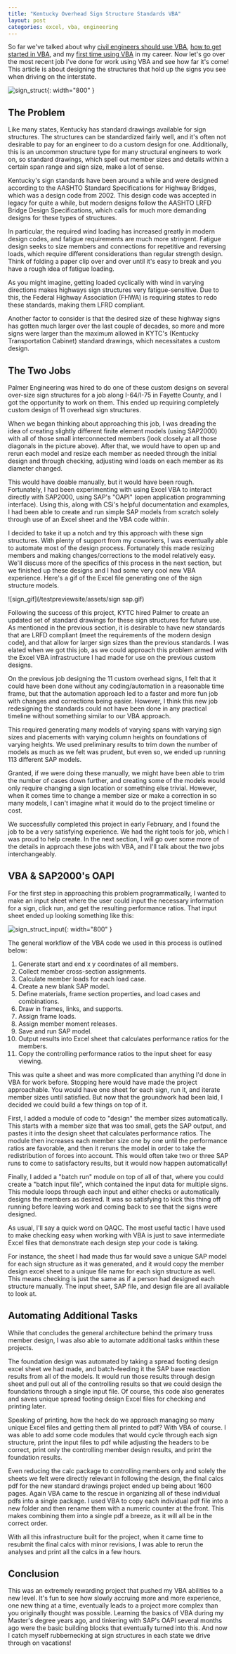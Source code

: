 ```yaml
---
title: "Kentucky Overhead Sign Structure Standards VBA"
layout: post
categories: excel, vba, engineering
---
```


So far we've talked about why [civil engineers should use VBA][why_vba], [how to get started in VBA][start_vba], and my [first time using VBA][lake_bridges_vba] in my career. Now let's go over the most recent job I've done for work using VBA and see how far it's come! This article is about designing the structures that hold up the signs you see when driving on the interstate.



![sign_struct](/testpreviewsite/assets/sign-structure.jpg){: width="800" }

## The Problem
Like many states, Kentucky has standard drawings available for sign structures. The structures can be standardized fairly well, and it's often not desirable to pay for an engineer to do a custom design for one. Additionally, this is an uncommon structure type for many structural engineers to work on, so standard drawings, which spell out member sizes and details within a certain span range and sign size, make a lot of sense. 

Kentucky's sign standards have been around a while and were designed according to the AASHTO Standard Specifications for Highway Bridges, which was a design code from 2002. This design code was accepted in legacy for quite a while, but modern designs follow the AASHTO LRFD Bridge Design Specifications, which calls for much more demanding designs for these types of structures. 

In particular, the required wind loading has increased greatly in modern design codes, and fatigue requirements are much more stringent. Fatigue design seeks to size members and connections for repetitive and reversing loads, which require different considerations than regular strength design. Think of folding a paper clip over and over until it's easy to break and you have a rough idea of fatigue loading. 

As you might imagine, getting loaded cyclically with wind in varying directions makes highways sign structures very fatigue-sensitive. Due to this, the Federal Highway Association (FHWA) is requiring states to redo these standards, making them LFRD compliant. 

Another factor to consider is that the desired size of these highway signs has gotten much larger over the last couple of decades, so more and more signs were larger than the maximum allowed in KYTC's (Kentucky Transportation Cabinet) standard drawings, which necessitates a custom design. 

## The Two Jobs
Palmer Engineering was hired to do one of these custom designs on several over-size sign structures for a job along I-64/I-75 in Fayette County, and I got the opportunity to work on them. This ended up requiring completely custom design of 11 overhead sign structures.

When we began thinking about approaching this job, I was dreading the idea of creating slightly different finite element models (using SAP2000) with all of those small interconnected members (look closely at all those diagonals in the picture above). After that, we would have to open up and rerun each model and resize each member as needed through the initial design and through checking, adjusting wind loads on each member as its diameter changed.

This would have doable manually, but it would have been rough. Fortunately, I had been experimenting with using Excel VBA to interact directly with SAP2000, using SAP's "OAPI" (open application programming interface). Using this, along with CSi's helpful documentation and examples, I had been able to create and run simple SAP models from scratch solely through use of an Excel sheet and the VBA code within.

I decided to take it up a notch and try this approach with these sign structures. With plenty of support from my coworkers, I was eventually able to automate most of the design process. Fortunately this made resizing members and making changes/corrections to the model relatively easy. We'll discuss more of the specifics of this process in the next section, but we finished up these designs and I had some very cool new VBA experience. Here's a gif of the Excel file generating one of the sign structure models.

![sign_gif](/testpreviewsite/assets/sign sap.gif)

Following the success of this project, KYTC hired Palmer to create an updated set of standard drawings for these sign structures for future use. As mentioned in the previous section, it is desirable to have new standards that are LRFD compliant (meet the requirements of the modern design code), and that allow for larger sign sizes than the previous standards. I was elated when we got this job, as we could approach this problem armed with the Excel VBA infrastructure I had made for use on the previous custom designs. 

On the previous job designing the 11 custom overhead signs, I felt that it could have been done without any coding/automation in a reasonable time frame, but that the automation approach led to a faster and more fun job with changes and corrections being easier. However, I think this new job redesigning the standards could not have been done in any practical timeline without something similar to our VBA approach. 

This required generating many models of varying spans with varying sign sizes and placements with varying column heights on foundations of varying heights. We used preliminary results to trim down the number of models as much as we felt was prudent, but even so, we ended up running 113 different SAP models.

Granted, if we were doing these manually, we might have been able to trim the number of cases down further, and creating some of the models would only require changing a sign location or something else trivial. However, when it comes time to change a member size or make a correction in so many models, I can't imagine what it would do to the project timeline or cost.

We successfully completed this project in early February, and I found the job to be a very satisfying experience. We had the right tools for job, which I was proud to help create. In the next section, I will go over some more of the details in approach these jobs with VBA, and I'll talk about the two jobs interchangeably.

## VBA & SAP2000's OAPI
For the first step in approaching this problem programmatically, I wanted to make an input sheet where the user could input the necessary information for a sign, click run, and get the resulting performance ratios. That input sheet ended up looking something like this:

![sign_struct_input](/testpreviewsite/assets/sign-struct-input.jpg){: width="800" }

The general workflow of the VBA code we used in this process is outlined below:

1. Generate start and end x y coordinates of all members.
2. Collect member cross-section assignments.
3. Calculate member loads for each load case.
4. Create a new blank SAP model.
5. Define materials, frame section properties, and load cases and combinations.
6. Draw in frames, links, and supports.
7. Assign frame loads.
8. Assign member moment releases.
9. Save and run SAP model.
10. Output results into Excel sheet that calculates performance ratios for the members.
11. Copy the controlling performance ratios to the input sheet for easy viewing.

This was quite a sheet and was more complicated than anything I'd done in VBA for work before. Stopping here would have made the project approachable. You would have one sheet for each sign, run it, and iterate member sizes until satisfied. But now that the groundwork had been laid, I decided we could build a few things on top of it.

First, I added a module of code to "design" the member sizes automatically. This starts with a member size that was too small, gets the SAP output, and pastes it into the design sheet that calculates performance ratios. The module then increases each member size one by one until the performance ratios are favorable, and then it reruns the model in order to take the redistribution of forces into account. This would often take two or three SAP runs to come to satisfactory results, but it would now happen automatically!

Finally, I added a "batch run" module on top of all of that, where you could create a "batch input file", which contained the input data for multiple signs. This module loops through each input and either checks or automatically designs the members as desired. It was so satisfying to kick this thing off running before leaving work and coming back to see that the signs were designed. 

As usual, I'll say a quick word on QAQC. The most useful tactic I have used to make checking easy when working with VBA is just to save intermediate Excel files that demonstrate each design step your code is taking. 

For instance, the sheet I had made thus far would save a unique SAP model for each sign structure as it was generated, and it would copy the member design excel sheet to a unique file name for each sign structure as well. This means checking is just the same as if a person had designed each structure manually. The input sheet, SAP file, and design file are all available to look at.

## Automating Additional Tasks
While that concludes the general architecture behind the primary truss member design, I was also able to automate additional tasks within these projects.

The foundation design was automated by taking a spread footing design excel sheet we had made, and batch-feeding it the SAP base reaction results from all of the models. It would run those results through design sheet and pull out all of the controlling results so that we could design the foundations through a single input file. Of course, this code also generates and saves unique spread footing design Excel files for checking and printing later.

Speaking of printing, how the heck do we approach managing so many unique Excel files and getting them all printed to pdf? With VBA of course. I was able to add some code modules that would cycle through each sign structure, print the input files to pdf while adjusting the headers to be correct, print only the controlling member design results, and print the foundation results. 

Even reducing the calc package to controlling members only and solely the sheets we felt were directly relevant in following the design, the final calcs pdf for the new standard drawings project ended up being about 1600 pages. Again VBA came to the rescue in organizing all of these individual pdfs into a single package. I used VBA to copy each individual pdf file into a new folder and then rename them with a numeric counter at the front. This makes combining them into a single pdf a breeze, as it will all be in the correct order.

With all this infrastructure built for the project, when it came time to resubmit the final calcs with minor revisions, I was able to rerun the analyses and print all the calcs in a few hours.

## Conclusion
This was an extremely rewarding project that pushed my VBA abilities to a new level. It's fun to see how slowly accruing more and more experience, one new thing at a time, eventually leads to a project more complex than you originally thought was possible. Learning the basics of VBA during my Master's degree years ago, and tinkering with SAP's OAPI several months ago were the basic building blocks that eventually turned into this. And now I catch myself rubbernecking at sign structures in each state we drive through on vacations!


[why_vba]: https://lucasbeattie.com/why-civil-engineers-vba/
[start_vba]: https://lucasbeattie.com/getting-started-in-vba/
[lake_bridges_vba]: https://lucasbeattie.com/vba-lake-bridges/